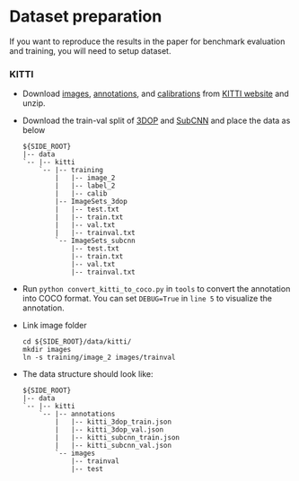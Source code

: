 # Dataset preparation

If you want to reproduce the results in the paper for benchmark evaluation and training, you will need to setup dataset.

### KITTI

- Download [images](http://www.cvlibs.net/download.php?file=data_object_image_2.zip), [annotations](http://www.cvlibs.net/download.php?file=data_object_label_2.zip), and [calibrations](http://www.cvlibs.net/download.php?file=data_object_calib.zip) from [KITTI website](http://www.cvlibs.net/datasets/kitti/eval_object.php?obj_benchmark=3d) and unzip.

- Download the train-val split of [3DOP](https://xiaozhichen.github.io/files/mv3d/imagesets.tar.gz) and [SubCNN](https://github.com/tanshen/SubCNN/tree/master/fast-rcnn/data/KITTI) and place the data as below

  ~~~
  ${SIDE_ROOT}
  |-- data
  `-- |-- kitti
      `-- |-- training
          |   |-- image_2
          |   |-- label_2
          |   |-- calib
          |-- ImageSets_3dop
          |   |-- test.txt
          |   |-- train.txt
          |   |-- val.txt
          |   |-- trainval.txt
          `-- ImageSets_subcnn
              |-- test.txt
              |-- train.txt
              |-- val.txt
              |-- trainval.txt
  ~~~

- Run `python convert_kitti_to_coco.py` in `tools` to convert the annotation into COCO format. You can set `DEBUG=True` in `line 5` to visualize the annotation.

- Link image folder

  ~~~
  cd ${SIDE_ROOT}/data/kitti/
  mkdir images
  ln -s training/image_2 images/trainval
  ~~~

- The data structure should look like:

  ~~~
  ${SIDE_ROOT}
  |-- data
  `-- |-- kitti
      `-- |-- annotations
          |   |-- kitti_3dop_train.json
          |   |-- kitti_3dop_val.json
          |   |-- kitti_subcnn_train.json
          |   |-- kitti_subcnn_val.json
          `-- images
              |-- trainval
              |-- test
  ~~~
